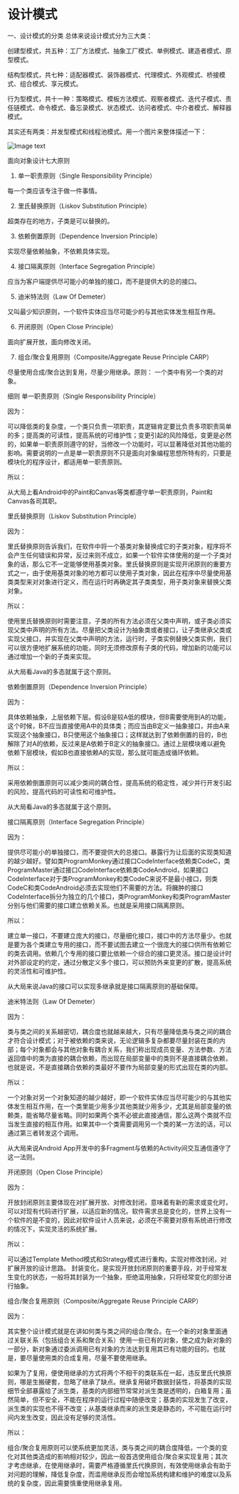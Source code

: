 # 设计模式
一、设计模式的分类
总体来说设计模式分为三大类：

创建型模式，共五种：工厂方法模式、抽象工厂模式、单例模式、建造者模式、原型模式。

结构型模式，共七种：适配器模式、装饰器模式、代理模式、外观模式、桥接模式、组合模式、享元模式。

行为型模式，共十一种：策略模式、模板方法模式、观察者模式、迭代子模式、责任链模式、命令模式、备忘录模式、状态模式、访问者模式、中介者模式、解释器模式。

其实还有两类：并发型模式和线程池模式。用一个图片来整体描述一下：

![Image text](./img.jpg)

面向对象设计七大原则
1. 单一职责原则（Single Responsibility Principle）

每一个类应该专注于做一件事情。

2. 里氏替换原则（Liskov Substitution Principle）

超类存在的地方，子类是可以替换的。

3. 依赖倒置原则（Dependence Inversion Principle）

实现尽量依赖抽象，不依赖具体实现。

4. 接口隔离原则（Interface Segregation Principle）

应当为客户端提供尽可能小的单独的接口，而不是提供大的总的接口。

5. 迪米特法则（Law Of Demeter）

又叫最少知识原则，一个软件实体应当尽可能少的与其他实体发生相互作用。

6. 开闭原则（Open Close Principle）

面向扩展开放，面向修改关闭。

7. 组合/聚合复用原则（Composite/Aggregate Reuse Principle CARP）

尽量使用合成/聚合达到复用，尽量少用继承。原则： 一个类中有另一个类的对象。

细则
单一职责原则（Single Responsibility Principle）

因为：

可以降低类的复杂度，一个类只负责一项职责，其逻辑肯定要比负责多项职责简单的多；提高类的可读性，提高系统的可维护性；变更引起的风险降低，变更是必然的，如果单一职责原则遵守的好，当修改一个功能时，可以显著降低对其他功能的影响。需要说明的一点是单一职责原则不只是面向对象编程思想所特有的，只要是模块化的程序设计，都适用单一职责原则。

所以：

从大局上看Android中的Paint和Canvas等类都遵守单一职责原则，Paint和Canvas各司其职。

里氏替换原则（Liskov Substitution Principle）

因为：

里氏替换原则告诉我们，在软件中将一个基类对象替换成它的子类对象，程序将不会产生任何错误和异常，反过来则不成立，如果一个软件实体使用的是一个子类对象的话，那么它不一定能够使用基类对象。里氏替换原则是实现开闭原则的重要方式之一，由于使用基类对象的地方都可以使用子类对象，因此在程序中尽量使用基类类型来对对象进行定义，而在运行时再确定其子类类型，用子类对象来替换父类对象。

所以：

使用里氏替换原则时需要注意，子类的所有方法必须在父类中声明，或子类必须实现父类中声明的所有方法。尽量把父类设计为抽象类或者接口，让子类继承父类或实现父接口，并实现在父类中声明的方法，运行时，子类实例替换父类实例，我们可以很方便地扩展系统的功能，同时无须修改原有子类的代码，增加新的功能可以通过增加一个新的子类来实现。

从大局看Java的多态就属于这个原则。

依赖倒置原则（Dependence Inversion Principle）

因为：

具体依赖抽象，上层依赖下层。假设B是较A低的模块，但B需要使用到A的功能，这个时候，B不应当直接使用A中的具体类；而应当由B定义一抽象接口，并由A来实现这个抽象接口，B只使用这个抽象接口；这样就达到了依赖倒置的目的，B也解除了对A的依赖，反过来是A依赖于B定义的抽象接口。通过上层模块难以避免依赖下层模块，假如B也直接依赖A的实现，那么就可能造成循环依赖。

所以：

采用依赖倒置原则可以减少类间的耦合性，提高系统的稳定性，减少并行开发引起的风险，提高代码的可读性和可维护性。

从大局看Java的多态就属于这个原则。

接口隔离原则（Interface Segregation Principle）

因为：

提供尽可能小的单独接口，而不要提供大的总接口。暴露行为让后面的实现类知道的越少越好。譬如类ProgramMonkey通过接口CodeInterface依赖类CodeC，类ProgramMaster通过接口CodeInterface依赖类CodeAndroid，如果接口CodeInterface对于类ProgramMonkey和类CodeC来说不是最小接口，则类CodeC和类CodeAndroid必须去实现他们不需要的方法。将臃肿的接口CodeInterface拆分为独立的几个接口，类ProgramMonkey和类ProgramMaster分别与他们需要的接口建立依赖关系。也就是采用接口隔离原则。

所以：

建立单一接口，不要建立庞大的接口，尽量细化接口，接口中的方法尽量少。也就是要为各个类建立专用的接口，而不要试图去建立一个很庞大的接口供所有依赖它的类去调用。依赖几个专用的接口要比依赖一个综合的接口更灵活。接口是设计时对外部设定的约定，通过分散定义多个接口，可以预防外来变更的扩散，提高系统的灵活性和可维护性。

从大局来说Java的接口可以实现多继承就是接口隔离原则的基础保障。

迪米特法则（Law Of Demeter）

因为：

类与类之间的关系越密切，耦合度也就越来越大，只有尽量降低类与类之间的耦合才符合设计模式；对于被依赖的类来说，无论逻辑多复杂都要尽量封装在类的内部；每个对象都会与其他对象有耦合关系，我们称出现成员变量、方法参数、方法返回值中的类为直接的耦合依赖，而出现在局部变量中的类则不是直接耦合依赖，也就是说，不是直接耦合依赖的类最好不要作为局部变量的形式出现在类的内部。

所以：

一个对象对另一个对象知道的越少越好，即一个软件实体应当尽可能少的与其他实体发生相互作用，在一个类里能少用多少其他类就少用多少，尤其是局部变量的依赖类，能省略尽量省略。同时如果两个类不必彼此直接通信，那么这两个类就不应当发生直接的相互作用。如果其中一个类需要调用另一个类的某一方法的话，可以通过第三者转发这个调用。

从大局来说Android App开发中的多Fragment与依赖的Activity间交互通信遵守了这一法则。

开闭原则（Open Close Principle）

因为：

开放封闭原则主要体现在对扩展开放、对修改封闭，意味着有新的需求或变化时，可以对现有代码进行扩展，以适应新的情况。软件需求总是变化的，世界上没有一个软件的是不变的，因此对软件设计人员来说，必须在不需要对原有系统进行修改的情况下，实现灵活的系统扩展。

所以：

可以通过Template Method模式和Strategy模式进行重构，实现对修改封闭，对扩展开放的设计思路。 
封装变化，是实现开放封闭原则的重要手段，对于经常发生变化的状态，一般将其封装为一个抽象，拒绝滥用抽象，只将经常变化的部分进行抽象。

组合/聚合复用原则（Composite/Aggregate Reuse Principle CARP）

因为：

其实整个设计模式就是在讲如何类与类之间的组合/聚合。在一个新的对象里面通过关联关系（包括组合关系和聚合关系）使用一些已有的对象，使之成为新对象的一部分，新对象通过委派调用已有对象的方法达到复用其已有功能的目的。也就是，要尽量使用类的合成复用，尽量不要使用继承。

如果为了复用，便使用继承的方式将两个不相干的类联系在一起，违反里氏代换原则，哪是生搬硬套，忽略了继承了缺点。继承复用破坏数据封装性，将基类的实现细节全部暴露给了派生类，基类的内部细节常常对派生类是透明的，白箱复用；虽然简单，但不安全，不能在程序的运行过程中随便改变；基类的实现发生了改变，派生类的实现也不得不改变；从基类继承而来的派生类是静态的，不可能在运行时间内发生改变，因此没有足够的灵活性。

所以：

组合/聚合复用原则可以使系统更加灵活，类与类之间的耦合度降低，一个类的变化对其他类造成的影响相对较少，因此一般首选使用组合/聚合来实现复用；其次才考虑继承，在使用继承时，需要严格遵循里氏代换原则，有效使用继承会有助于对问题的理解，降低复杂度，而滥用继承反而会增加系统构建和维护的难度以及系统的复杂度，因此需要慎重使用继承复用。